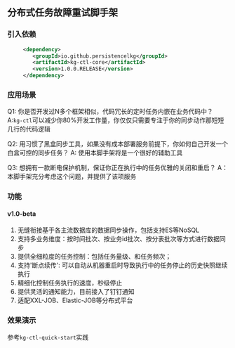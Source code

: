## 分布式任务故障重试脚手架


### 引入依赖

```XML
     <dependency>
        <groupId>io.github.persistencelkg</groupId>
        <artifactId>kg-ctl-core</artifactId>
        <version>1.0.0.RELEASE</version>
     </dependency>
```

### 应用场景
Q1: 你是否开发过N多个框架相似，代码冗长的定时任务内嵌在业务代码中？
A:```kg-ctl```可以减少你80%开发工作量，你仅仅只需要专注于你的同步动作那短短几行的代码逻辑

Q2: 用习惯了黑盒同步工具，如果没有成本部署服务前提下，你如何自己开发一个白盒可控的同步任务？
A: 使用本脚手架将是一个很好的辅助工具

Q3: 想拥有一款断电保护机制，保证你正在执行中的任务优雅的关闭和重启？
A：本脚手架充分考虑这个问题，并提供了该项服务

### 功能

#### v1.0-beta
1. 无缝衔接基于各主流数据库的数据同步操作，包括支持ES等NoSQL
2. 支持多业务维度：按时间批次、按业务id批次、按分表批次等方式进行数据同步
3. 提供全细粒度的任务控制：包括任务量级、和任务频次；
4. 支持'断点续传': 可以自动从机器重启时导致执行中的任务停止的历史快照继续执行
5. 精细化控制任务执行的速度，秒级停止
6. 提供灵活的通知能力，目前接入了钉钉通知
7. 适配XXL-JOB、Elastic-JOB等分布式平台

### 效果演示
参考```kg-ctl-quick-start```实践



# 